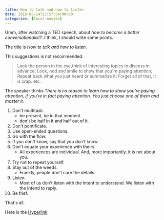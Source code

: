 ```yaml
---
title: How to talk and how to listen
date: 2016-06-14T23:57:54+08:00
categories: [local movies]
---
```


Umm, after watching a TED speech, about _how to become a better conversationalist?_. I think, I should write some points.

The title is _How to talk and how to listen_.

This suggestions is not recommended.

> Look the person in the eye,think of interesting topics to discuss in advance;
> Look, nod and smile to show that you're paying attention;
> Repeat back what you just heard or summarize it;
> Forget all of that, it is crap.
> etc.

The speaker thinks _There is no reason to learn how to show you're paying attention, if you're in fact paying attention. You just choose one of them and master it._

1. Don't multitask.
    * be present, be in that moment.
    * don't be half in it and half out of it.
2. Don't pontificate.
3. Use open-ended questions.
4. Go with the flow.
5. If you don't know, say that you don't know.
6. Don't equate your experience with theirs.
    * All experiences are individual. And, more importantly, it is not about you.
7. Try not to repeat yourself.
8. Stay out of the weeds.
    * Frankly, people don't care the details.
9. Listen.
    * Most of us don't listen with the intent to understand. We listen with the intend to reply.
10. Be frief.

That's all.

Here is the [Hyperlink](http://open.163.com/movie/2016/3/F/E/MBFLN6BJF_MBFLNJGFE.html)
